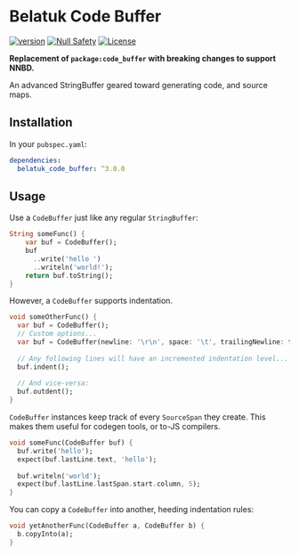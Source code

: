 # Belatuk Code Buffer

[![version](https://img.shields.io/badge/pub-v3.0.1-brightgreen)](https://pub.dev/packages/belatuk_code_buffer)
[![Null Safety](https://img.shields.io/badge/null-safety-brightgreen)](https://dart.dev/null-safety)
[![License](https://img.shields.io/github/license/dart-backend/belatuk-common-utilities)](https://github.com/dart-backend/belatuk-common-utilities/packages/code_buffer/LICENSE)

**Replacement of `package:code_buffer` with breaking changes to support NNBD.**

An advanced StringBuffer geared toward generating code, and source maps.

## Installation

In your `pubspec.yaml`:

```yaml
dependencies:
  belatuk_code_buffer: ^3.0.0
```

## Usage

Use a `CodeBuffer` just like any regular `StringBuffer`:

```dart
String someFunc() {
    var buf = CodeBuffer();
    buf
      ..write('hello ')
      ..writeln('world!');
    return buf.toString();
}
```

However, a `CodeBuffer` supports indentation.

```dart
void someOtherFunc() {
  var buf = CodeBuffer();
  // Custom options...
  var buf = CodeBuffer(newline: '\r\n', space: '\t', trailingNewline: true);
  
  // Any following lines will have an incremented indentation level...
  buf.indent();
  
  // And vice-versa:
  buf.outdent();
}
```

`CodeBuffer` instances keep track of every `SourceSpan` they create.
This makes them useful for codegen tools, or to-JS compilers.

```dart
void someFunc(CodeBuffer buf) {
  buf.write('hello');
  expect(buf.lastLine.text, 'hello');
  
  buf.writeln('world');
  expect(buf.lastLine.lastSpan.start.column, 5);
}
```

You can copy a `CodeBuffer` into another, heeding indentation rules:

```dart
void yetAnotherFunc(CodeBuffer a, CodeBuffer b) {
  b.copyInto(a);
}
```
